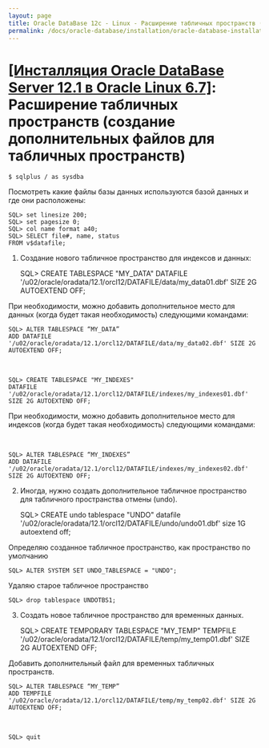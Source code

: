 ```yaml
---
layout: page
title: Oracle DataBase 12c - Linux - Расширение табличных пространств (создание дополнительных файлов для табличных пространств)
permalink: /docs/oracle-database/installation/oracle-database-installation/single-instance/simple/linux/6.7/oracle/12.1/oracle-additionals-datafiles/
---
```


# <a href="/docs/oracle-database/installation/oracle-database-installation/single-instance/simple/linux/6.7/oracle/12.1/">[Инсталляция Oracle DataBase Server 12.1 в Oracle Linux 6.7]</a>: Расширение табличных пространств (создание дополнительных файлов для табличных пространств)


	$ sqlplus / as sysdba


Посмотреть какие файлы базы данных используются базой данных и где они расположены:


	SQL> set linesize 200;
	SQL> set pagesize 0;
	SQL> col name format a40;
	SQL> SELECT file#, name, status
	FROM v$datafile;


1) Создание нового табличное пространство для индексов и данных:


	SQL> CREATE TABLESPACE "MY_DATA"
	DATAFILE '/u02/oracle/oradata/12.1/orcl12/DATAFILE/data/my_data01.dbf' SIZE 2G AUTOEXTEND OFF;


При необходимости, можно добавить дополнительное место для данных (когда будет такая необходимость) следующими командами:


	SQL> ALTER TABLESPACE “MY_DATA”
	ADD DATAFILE  '/u02/oracle/oradata/12.1/orcl12/DATAFILE/data/my_data02.dbf' SIZE 2G AUTOEXTEND OFF;

<br/>

	SQL> CREATE TABLESPACE "MY_INDEXES"
	DATAFILE '/u02/oracle/oradata/12.1/orcl12/DATAFILE/indexes/my_indexes01.dbf' SIZE 2G AUTOEXTEND OFF;


При необходимости, можно добавить дополнительное место для индексов (когда будет такая необходимость) следующими командами:


<br/>

	SQL> ALTER TABLESPACE “MY_INDEXES”
	ADD DATAFILE  '/u02/oracle/oradata/12.1/orcl12/DATAFILE/indexes/my_indexes02.dbf' SIZE 2G AUTOEXTEND OFF;



2) Иногда, нужно создать дополнительное табличное пространство для табличного пространства отмены (undo).


	SQL> CREATE undo tablespace "UNDO" datafile '/u02/oracle/oradata/12.1/orcl12/DATAFILE/undo/undo01.dbf' size 1G autoextend off;


Определяю созданное табличное пространство, как пространство по умолчанию

	SQL> ALTER SYSTEM SET UNDO_TABLESPACE = "UNDO";



Удаляю старое табличное пространство


	SQL> drop tablespace UNDOTBS1;


3) Создать новое табличное пространство для временных данных.


	SQL> CREATE TEMPORARY TABLESPACE "MY_TEMP"
	TEMPFILE '/u02/oracle/oradata/12.1/orcl12/DATAFILE/temp/my_temp01.dbf' SIZE 2G AUTOEXTEND OFF;


Добавить дополнительный файл для временных табличных пространств.


	SQL> ALTER TABLESPACE “MY_TEMP”
	ADD TEMPFILE '/u02/oracle/oradata/12.1/orcl12/DATAFILE/temp/my_temp02.dbf' SIZE 2G AUTOEXTEND OFF;


<br/>

	SQL> quit
